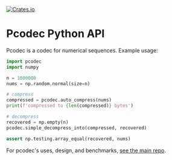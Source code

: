[![Crates.io][crates-badge]][crates-url]

[crates-badge]: https://img.shields.io/pypi/v/pcodec.svg
[crates-url]: https://pypi.org/project/pcodec/

# Pcodec Python API

Pcodec is a codec for numerical sequences. Example usage:

```python
import pcodec
import numpy

n = 1000000
nums = np.random.normal(size=n)

# compress
compressed = pcodec.auto_compress(nums)
print(f'compressed to {len(compressed)} bytes')

# decompress
recovered = np.empty(n)
pcodec.simple_decompress_into(compressed, recovered)

assert np.testing.array_equal(recovered, nums)
```

For pcodec's uses, design, and benchmarks, [see the main repo](https://github.com/mwlon/pcodec).
